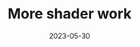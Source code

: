 ---
title: "More shader work"
date: 2023-05-30
draft: false
series: "Pixel shader"
tags: ["Shaders"]
---